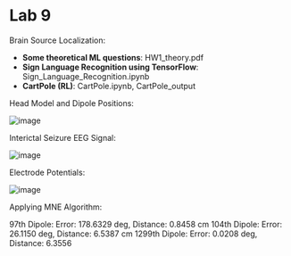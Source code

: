 # Lab 9

Brain Source Localization:

*   **Some theoretical ML questions**: HW1_theory.pdf
*   **Sign Language Recognition using TensorFlow**: Sign_Language_Recognition.ipynb
*   **CartPole (RL)**: CartPole.ipynb, CartPole_output

Head Model and Dipole Positions:

![image](https://user-images.githubusercontent.com/94138466/152870443-91d9b1c9-55c9-4482-9a49-8bea3459cc4f.png)

Interictal Seizure EEG Signal:

![image](https://user-images.githubusercontent.com/94138466/152870537-ae577525-18b1-40bb-bbd0-ca67aed0420e.png)

Electrode Potentials:

![image](https://user-images.githubusercontent.com/94138466/152870707-9c3fe9d4-156b-482c-9f60-a7db0005169e.png)

Applying MNE Algorithm:

97th Dipole: Error: 178.6329 deg, Distance: 0.8458 cm
104th Dipole: Error: 26.1150 deg, Distance: 6.5387 cm
1299th Dipole: Error: 0.0208 deg, Distance: 6.3556
